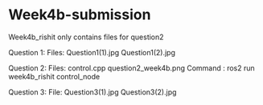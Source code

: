 # Week4b-submission
Week4b_rishit only contains files for question2


Question 1:
  Files: 
    Question1(1).jpg
    Question1(2).jpg


Question 2: 
  Files: control.cpp
         question2_week4b.png
  Command : ros2 run week4b_rishit control_node


Question 3:
  File:
    Question3(1).jpg
    Question3(2).jpg
